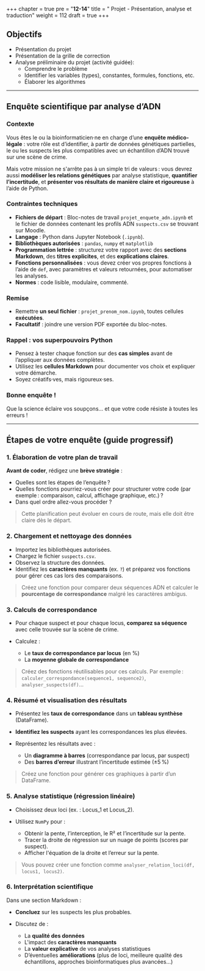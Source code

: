 +++
chapter = true
pre = "<b>12-14</b>"
title = " Projet - Présentation, analyse et traduction"
weight = 112
draft = true
+++


## Objectifs

* Présentation du projet
* Présentation de la grille de correction
* Analyse préliminaire du projet (activité guidée):
	* Comprendre le problème
	* Identifier les variables (types), constantes, formules, fonctions, etc.
	* Élaborer les algorithmes

---

## Enquête scientifique par analyse d’ADN

### Contexte

Vous êtes le ou la bioinformaticien·ne en charge d’une **enquête médico-légale** : votre rôle est d’identifier, à partir de données génétiques partielles, le ou les suspects les plus compatibles avec un échantillon d’ADN trouvé sur une scène de crime.

Mais votre mission ne s'arrête pas à un simple tri de valeurs : vous devrez aussi **modéliser les relations génétiques** par analyse statistique, **quantifier l’incertitude**, et **présenter vos résultats de manière claire et rigoureuse** à l’aide de Python.


### Contraintes techniques

* **Fichiers de départ** : Bloc-notes de travail `projet_enquete_adn.ipynb` et le fichier de données contenant les profils ADN `suspects.csv` se trouvant sur Moodle.  
* **Langage** : Python dans Jupyter Notebook (`.ipynb`).  
* **Bibliothèques autorisées** : `pandas`, `numpy` et `matplotlib`  
* **Programmation lettrée** : structurez votre rapport avec des **sections Markdown**, des **titres explicites**, et des **explications claires**.  
* **Fonctions personnalisées** : vous devez créer vos propres fonctions à l’aide de `def`, avec paramètres et valeurs retournées, pour automatiser les analyses.  
* **Normes** : code lisible, modulaire, commenté.


### Remise

* Remettre **un seul fichier** : `projet_prenom_nom.ipynb`, toutes cellules **exécutées**.
* **Facultatif** : joindre une version PDF exportée du bloc-notes.


### Rappel : vos superpouvoirs Python

* Pensez à tester chaque fonction sur des **cas simples** avant de l’appliquer aux données complètes.
* Utilisez les **cellules Markdown** pour documenter vos choix et expliquer votre démarche.
* Soyez créatifs·ves, mais rigoureux·ses.


### Bonne enquête !

Que la science éclaire vos soupçons… et que votre code résiste à toutes les erreurs !

---

## Étapes de votre enquête (guide progressif)

### 1. Élaboration de votre plan de travail

**Avant de coder**, rédigez une **brève stratégie** :

* Quelles sont les étapes de l’enquête ?
* Quelles fonctions pourriez-vous créer pour structurer votre code (par exemple : comparaison, calcul, affichage graphique, etc.) ?
* Dans quel ordre allez-vous procéder ?

> Cette planification peut évoluer en cours de route, mais elle doit être claire dès le départ.


### 2. Chargement et nettoyage des données

* Importez les bibliothèques autorisées.
* Chargez le fichier `suspects.csv`.
* Observez la structure des données.
* Identifiez les **caractères manquants** (ex. `?`) et préparez vos fonctions pour gérer ces cas lors des comparaisons.

> Créez une fonction pour comparer deux séquences ADN et calculer le **pourcentage de correspondance** malgré les caractères ambigus.


### 3. Calculs de correspondance

* Pour chaque suspect et pour chaque locus, **comparez sa séquence** avec celle trouvée sur la scène de crime.
* Calculez :

  * Le **taux de correspondance par locus** (en %)
  * La **moyenne globale de correspondance**

> Créez des fonctions réutilisables pour ces calculs. Par exemple : `calculer_correspondance(sequence1, sequence2)`, `analyser_suspects(df)`…


### 4. Résumé et visualisation des résultats

* Présentez les **taux de correspondance** dans un **tableau synthèse** (DataFrame).
* **Identifiez les suspects** ayant les correspondances les plus élevées.
* Représentez les résultats avec :

  * Un **diagramme à barres** (correspondance par locus, par suspect)
  * Des **barres d’erreur** illustrant l’incertitude estimée (±5 %)

> Créez une fonction pour générer ces graphiques à partir d’un DataFrame.


### 5. Analyse statistique (régression linéaire)

* Choisissez deux loci (ex. : Locus_1 et Locus_2).
* Utilisez `NumPy` pour :

  * Obtenir la pente, l’interception, le R² et l’incertitude sur la pente.
  * Tracer la droite de régression sur un nuage de points (scores par suspect).
  * Afficher l'équation de la droite et l’erreur sur la pente.

> Vous pouvez créer une fonction comme `analyser_relation_loci(df, locus1, locus2)`.


### 6. Interprétation scientifique

Dans une section Markdown :

* **Concluez** sur les suspects les plus probables.
* Discutez de :

  * La **qualité des données**
  * L'impact des **caractères manquants**
  * La **valeur explicative** de vos analyses statistiques
  * D’éventuelles **améliorations** (plus de loci, meilleure qualité des échantillons, approches bioinformatiques plus avancées…)


<!--

==================

# Enquête scientifique par analyse d’ADN

## Contexte

Une scène de crime a été découverte dans un laboratoire. Des échantillons biologiques (contenant de l’ADN partiel) ont été récupérés sur place, mais les séquences sont **incomplètes ou partiellement contaminées**.

Les enquêteurs ont recueilli l’ADN de 4 suspects. L’équipe médico-légale a analysé **trois loci distincts** (zones de l’ADN) pour chaque individu. Vous avez été mandaté pour **identifier le ou les suspects les plus susceptibles de correspondre à l’échantillon retrouvé**.

Mais l’enquête ne s’arrête pas là : afin de renforcer l’analyse, vous devez également **évaluer la cohérence des correspondances entre loci** grâce à des **méthodes statistiques (régression linéaire)** et tenir compte de **l’incertitude biologique dans les séquences.**


## Tâche attendue

Votre mission, à supposer que vous l'acceptiez 😬, consiste à analyser des données scientifiques à l’aide de **Python**, afin d’en extraire des résultats fiables, illustrés par des graphiques clairs et rigoureux.

Comme toujours, si vous ou l’un de vos collègues échouez dans cette tâche ou générez des erreurs d’exécution, l’enseignante niera toute responsabilité 😉.
Ce bloc-notes pourrait bien s’autodétruire en cas de fautes de syntaxe critiques.

Bonne chance... et que la science soit avec vous ! 😉

Dans votre **rapport scientifique interactif** vous devrez:

### 1. Nettoyer, analyser et structurer les données ADN

* Comparer les séquences des suspects à celles de la scène de crime malgré les caractères manquants (`?`).
* Calculer les pourcentages de correspondance pour chaque locus et la moyenne globale.

### 2. Présenter vos résultats

* Générer un tableau synthèse des taux de correspondance.
* Identifier le ou les suspects les plus proches du profil génétique.

### 3. Représenter les données avec des graphiques clairs

* Créer un **diagramme à barres** montrant la correspondance pour chaque locus et chaque suspect.
* Ajouter des **barres d’erreur** illustrant une incertitude estimée (ex: ±5 %).

### 4. Utiliser la régression linéaire (scipy)

* Évaluer la relation entre les scores de deux loci (ex. : `Locus_1` vs `Locus_2`).
* Tracer la **droite de régression** avec l’équation et l’incertitude sur la pente.

### 5. Discuter de vos résultats

* Interprétez vos résultats avec rigueur.
* Distinguez les suspects potentiels, discutez les limites méthodologiques et biologiques.
* Proposez des pistes pour améliorer la précision de l’analyse.

## Bonus (facultatif)

Ajoutez une courte section **“Limites biologiques et bioinformatiques”** :

* Quelles erreurs pourraient exister dans un contexte réel ?
* Pourquoi la correspondance ADN n’est-elle pas une preuve absolue ?
-->